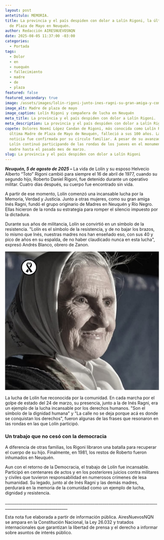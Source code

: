 ```yaml
---
layout: post
antetitulo: MEMORIA.
title: La provincia y el país despiden con dolor a Lolín Rigoni, la última madre
  de Plaza de Mayo en Neuquén.
author: Redacción AIRESNUEVOSNQN
date: 2025-08-05 11:37:00 -03:00
categories:
  - Portada
tags:
  - Dolor
  - en
  - nuequén
  - fallecimiento
  - madre
  - de
  - plaza
featured: false
featured_secondary: true
image: /assets/images/lolin-rigoni-junto-ines-ragni-su-gran-amiga-y-companera-luchas.jpg
image_alt: Madre de plaza de mayo
image_caption: Lolín Rigoni y compañera de lucha en Neuquén
meta_title: La provincia y el país despiden con dolor a Lolín Rigoni.
meta_description: La provincia y el país despiden con dolor a Lolín Rigoni
copete: Dolores Noemí López Candan de Rigoni, más conocida como Lolín Rigoni, la
  última Madre de Plaza de Mayo de Neuquén, falleció a sus 100 años. La triste
  noticia fue confirmada por su círculo familiar. A pesar de su avanzada edad,
  Lolín continuó participando de las rondas de los jueves en el monumento a la
  madre hasta el pasado mes de marzo.
slug: La provincia y el país despiden con dolor a Lolín Rigoni
---
```

***Neuquén, 5 de agosto de 2025 –*** La vida de Lolín y su esposo Helvecio Alberto “Toto” Rigoni cambió para siempre el 16 de abril de 1977, cuando su segundo hijo, Roberto Daniel Rigoni, fue detenido durante un operativo militar. Cuatro días después, su cuerpo fue encontrado sin vida.

​A partir de ese momento, Lolín comenzó una incansable lucha por la Memoria, Verdad y Justicia. Junto a otras mujeres, como su gran amiga Inés Ragni, fundó el grupo originario de Madres en Neuquén y Río Negro. Ellas hicieron de la ronda su estrategia para romper el silencio impuesto por la dictadura.

​Durante sus años de militancia, Lolín se convirtió en un símbolo de la resistencia. "Lolín es el símbolo de la resistencia, y de no bajar los brazos, lo mismo que Inés, nuestras madres nos han enseñado eso, con sus 40 y pico de años en su espalda, de no haber claudicado nunca en esta lucha", expresó Andrés Blanco, obrero de Zanon.

![](/assets/images/screenshot_20250805_114222_gallery.jpg)

​La lucha de Lolín fue reconocida por la comunidad. En cada marcha por el golpe de estado del 24 de marzo, su presencia, junto a la de Inés Ragni, era un ejemplo de la lucha incansable por los derechos humanos. "Son el símbolo de la dignidad humana" y "La calle no se deja porque acá es donde se conquistan los derechos", fueron algunas de las frases que resonaron en las rondas en las que Lolín participó.

### ​Un trabajo que no cesó con la democracia

​A diferencia de otras familias, los Rigoni libraron una batalla para recuperar el cuerpo de su hijo. Finalmente, en 1981, los restos de Roberto fueron inhumados en Neuquén.

​Aun con el retorno de la Democracia, el trabajo de Lolín fue incansable. Participó en centenares de actos y en los posteriores juicios contra militares y civiles que tuvieron responsabilidad en numerosos crímenes de lesa humanidad. Su legado, junto al de Inés Ragni y las demás madres, perdurará en la memoria de la comunidad como un ejemplo de lucha, dignidad y resistencia.

\_\_\_\_\_\_\_\_\_\_\_\_\_\_\_\_\_\_\_\_\_\_\_\_\_\_\_\_\_\_\_\_\_\_\_\_\_\_\_\_\_\_\_\_\_\_\_\_\_\_\_\_\_\_\_\_\_\_\_\_\_\_\_\_\_\_\_\_\_\_\_\_\_\_\_\_\_\_\_\_\_\_\_\_\_\_\_\_\_\_\_\_\_\_\_\_\_\_\_\_\_\_\_\_\_\_\_\_\_\_

​Esta nota fue elaborada a partir de información pública. AiresNuevosNQN se ampara en la Constitución Nacional, la Ley 26.032 y tratados internacionales que garantizan la libertad de prensa y el derecho a informar sobre asuntos de interés público.
